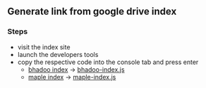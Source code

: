 ## Generate link from google drive index


### Steps
- visit the index site
- launch the developers tools
- copy the respective code into the console tab and press enter
    - [bhadoo index](https://github.com/rheido/Bhadoo-Drive-Index) -> [bhadoo-index.js](bhadoo-index.js)
    - [maple index](https://github.com/maple3142/GDIndex) -> [maple-index.js](maple-index.js)
